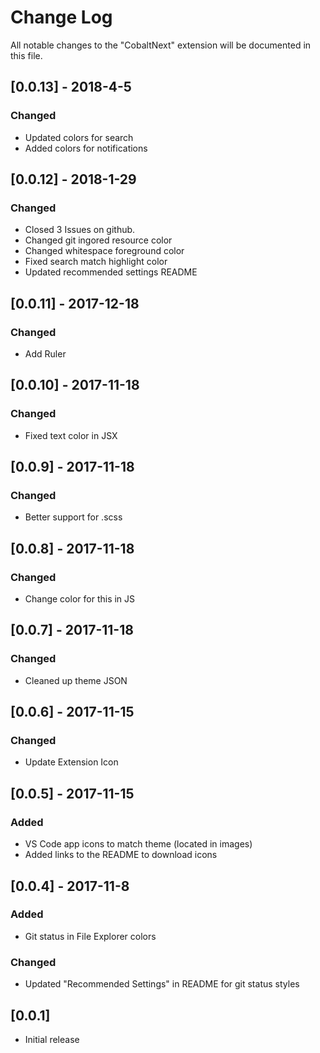 # Change Log
All notable changes to the "CobaltNext" extension will be documented in this
file.

## [0.0.13] - 2018-4-5

### Changed
* Updated colors for search
* Added colors for notifications

## [0.0.12] - 2018-1-29

### Changed
* Closed 3 Issues on github.
* Changed git ingored resource color
* Changed whitespace foreground color
* Fixed search match highlight color
* Updated recommended settings README

## [0.0.11] - 2017-12-18

### Changed
* Add Ruler

## [0.0.10] - 2017-11-18

### Changed
* Fixed text color in JSX

## [0.0.9] - 2017-11-18

### Changed
* Better support for .scss

## [0.0.8] - 2017-11-18

### Changed
* Change color for this in JS

## [0.0.7] - 2017-11-18

### Changed
* Cleaned up theme JSON

## [0.0.6] - 2017-11-15

### Changed
* Update Extension Icon

## [0.0.5] - 2017-11-15

### Added
* VS Code app icons to match theme (located in images)
* Added links to the README to download icons

## [0.0.4] - 2017-11-8

### Added
* Git status in File Explorer colors

### Changed
* Updated "Recommended Settings" in README for git status styles

## [0.0.1]
* Initial release

